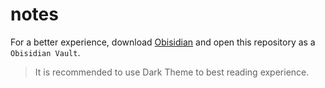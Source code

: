 # notes

For a better experience, download [Obisidian](https://obsidian.md/) and open this repository as a `Obisidian Vault`.

> It is recommended to use Dark Theme to best reading experience.